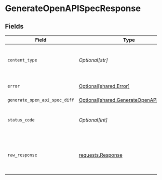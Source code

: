 # GenerateOpenAPISpecResponse


## Fields

| Field                                                                                          | Type                                                                                           | Required                                                                                       | Description                                                                                    |
| ---------------------------------------------------------------------------------------------- | ---------------------------------------------------------------------------------------------- | ---------------------------------------------------------------------------------------------- | ---------------------------------------------------------------------------------------------- |
| `content_type`                                                                                 | *Optional[str]*                                                                                | :heavy_check_mark:                                                                             | HTTP response content type for this operation                                                  |
| `error`                                                                                        | [Optional[shared.Error]](undefined/models/shared/error.md)                                     | :heavy_minus_sign:                                                                             | Default error response                                                                         |
| `generate_open_api_spec_diff`                                                                  | [Optional[shared.GenerateOpenAPISpecDiff]](undefined/models/shared/generateopenapispecdiff.md) | :heavy_minus_sign:                                                                             | OK                                                                                             |
| `status_code`                                                                                  | *Optional[int]*                                                                                | :heavy_check_mark:                                                                             | HTTP response status code for this operation                                                   |
| `raw_response`                                                                                 | [requests.Response](https://requests.readthedocs.io/en/latest/api/#requests.Response)          | :heavy_minus_sign:                                                                             | Raw HTTP response; suitable for custom response parsing                                        |
